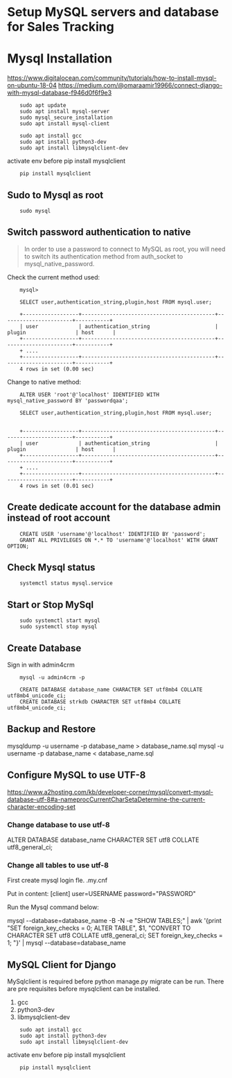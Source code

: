 # Setup MySQL servers and database for Sales Tracking


# Mysql Installation
https://www.digitalocean.com/community/tutorials/how-to-install-mysql-on-ubuntu-18-04
https://medium.com/@omaraamir19966/connect-django-with-mysql-database-f946d0f6f9e3


```
    sudo apt update
    sudo apt install mysql-server
    sudo mysql_secure_installation
	sudo apt install mysql-client

```

```
	sudo apt install gcc
	sudo apt install python3-dev
	sudo apt install libmysqlclient-dev
```

activate env before pip install mysqlclient

```
	pip install mysqlclient
```

## Sudo to Mysql as root

```
	sudo mysql
```


## Switch password authentication to native

>In order to use a password to connect to MySQL as root, you will need to switch its authentication method from auth_socket to mysql_native_password.

Check the current method used:

```
	mysql>

	SELECT user,authentication_string,plugin,host FROM mysql.user;

	+------------------+-------------------------------------------+-----------------------+-----------+
	| user             | authentication_string                     | plugin                | host      |
	+------------------+-------------------------------------------+-----------------------+-----------+
	+ ....
	+------------------+-------------------------------------------+-----------------------+-----------+
	4 rows in set (0.00 sec)

```

Change to native method:

```
	ALTER USER 'root'@'localhost' IDENTIFIED WITH mysql_native_password BY 'passwordqaa';

	SELECT user,authentication_string,plugin,host FROM mysql.user;


	+------------------+-------------------------------------------+-----------------------+-----------+
	| user             | authentication_string                     | plugin                | host      |
	+------------------+-------------------------------------------+-----------------------+-----------+
	+ ....
	+------------------+-------------------------------------------+-----------------------+-----------+
	4 rows in set (0.01 sec)

```

## Create dedicate account for the database admin instead of root account

```
	CREATE USER 'username'@'localhost' IDENTIFIED BY 'password';
	GRANT ALL PRIVILEGES ON *.* TO 'username'@'localhost' WITH GRANT OPTION;
```


## Check Mysql status

```
	systemctl status mysql.service
```


## Start or Stop MySql

```
	sudo systemctl start mysql
	sudo systemctl stop mysql
```


## Create Database
Sign in with admin4crm

```
	mysql -u admin4crm -p

	CREATE DATABASE database_name CHARACTER SET utf8mb4 COLLATE utf8mb4_unicode_ci;
	CREATE DATABASE strkdb CHARACTER SET utf8mb4 COLLATE utf8mb4_unicode_ci;

```


## Backup and Restore

mysqldump -u username -p database_name > database_name.sql
mysql -u username -p database_name < database_name.sql



## Configure MySQL to use UTF-8
https://www.a2hosting.com/kb/developer-corner/mysql/convert-mysql-database-utf-8#a-nameprocCurrentCharSetaDetermine-the-current-character-encoding-set

### Change database to use utf-8

ALTER DATABASE database_name CHARACTER SET utf8 COLLATE utf8_general_ci;

### Change all tables to use utf-8

First create mysql login fle.
.my.cnf

Put in content:
[client]
user=USERNAME
password="PASSWORD"

Run the Mysql command below:

mysql --database=database_name -B -N -e "SHOW TABLES;" | awk '{print "SET foreign_key_checks = 0; ALTER TABLE", $1, "CONVERT TO CHARACTER SET utf8 COLLATE utf8_general_ci; SET foreign_key_checks = 1; "}' | mysql --database=database_name



## MySQL Client for Django
MySqlclient is required before python manage.py migrate can be run.
There are pre requisites before mysqlclient can be installed.

1. gcc
2. python3-dev
3. libmysqlclient-dev

```
	sudo apt install gcc
	sudo apt install python3-dev
	sudo apt install libmysqlclient-dev
```

activate env before pip install mysqlclient

```
	pip install mysqlclient
```
